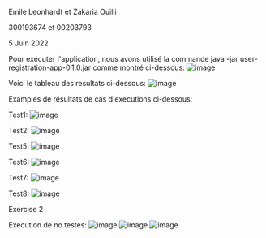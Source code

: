 Emile Leonhardt et Zakaria Ouilli

300193674 et 00203793

5 Juin 2022

Pour exécuter l'application, nous avons utilisé la commande java -jar user-registration-app-0.1.0.jar comme montré ci-dessous:
![image](https://user-images.githubusercontent.com/71184521/172087200-98734ce6-1615-41a7-a2c6-100bb58a9e54.png)

Voici le tableau des resultats ci-dessous:
![image](https://user-images.githubusercontent.com/71184521/172088120-06c1f689-2479-40c1-adda-f6b77feab36c.png)


Examples de résultats de cas d'executions ci-dessous:

Test1: ![image](https://user-images.githubusercontent.com/71184521/172087442-3e637eed-0a5d-4990-a04d-ff82a6943670.png)

Test2: ![image](https://user-images.githubusercontent.com/71184521/172087460-8f17fa36-a886-469e-a16d-6e7d8f9f0fd9.png)

Test5: ![image](https://user-images.githubusercontent.com/71184521/172087484-2ca98c3e-102b-4b1a-9cc7-9cd73f719b88.png)

Test6: ![image](https://user-images.githubusercontent.com/71184521/172087496-6d079e29-3eee-4f45-b83d-e784fa721573.png)

Test7: ![image](https://user-images.githubusercontent.com/71184521/172087540-cad8f04f-be83-4d08-b04e-a8fe31e09038.png)

Test8: ![image](https://user-images.githubusercontent.com/71184521/172087550-bf84639b-d3d9-4b8c-a6dc-618c839d1016.png)




Exercise 2

Execution de no testes:
![image](https://user-images.githubusercontent.com/71184521/172088302-32daaca8-2a88-45d9-b4b7-ff38a8cd08da.png)
![image](https://user-images.githubusercontent.com/71184521/172088306-9e6d170d-2065-4a5b-a795-074d661891a7.png)
![image](https://user-images.githubusercontent.com/71184521/172088313-a2b86e67-c331-4c7e-bace-5b68e3073818.png)



